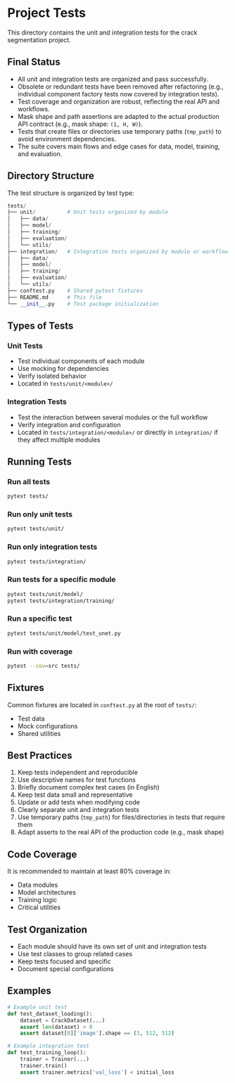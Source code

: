 # Project Tests

This directory contains the unit and integration tests for the crack segmentation project.

## Final Status

- All unit and integration tests are organized and pass successfully.
- Obsolete or redundant tests have been removed after refactoring (e.g., individual component
  factory tests now covered by integration tests).
- Test coverage and organization are robust, reflecting the real API and workflows.
- Mask shape and path assertions are adapted to the actual production API contract
  (e.g., mask shape: `(1, H, W)`).
- Tests that create files or directories use temporary paths (`tmp_path`) to avoid environment dependencies.
- The suite covers main flows and edge cases for data, model, training, and evaluation.

## Directory Structure

The test structure is organized by test type:

```python
tests/
├── unit/          # Unit tests organized by module
│   ├── data/
│   ├── model/
│   ├── training/
│   ├── evaluation/
│   └── utils/
├── integration/   # Integration tests organized by module or workflow
│   ├── data/
│   ├── model/
│   ├── training/
│   ├── evaluation/
│   └── utils/
├── conftest.py    # Shared pytest fixtures
├── README.md      # This file
└── __init__.py    # Test package initialization
```

## Types of Tests

### Unit Tests

- Test individual components of each module
- Use mocking for dependencies
- Verify isolated behavior
- Located in `tests/unit/<module>/`

### Integration Tests

- Test the interaction between several modules or the full workflow
- Verify integration and configuration
- Located in `tests/integration/<module>/` or directly in `integration/` if they affect multiple modules

## Running Tests

### Run all tests

```bash
pytest tests/
```

### Run only unit tests

```bash
pytest tests/unit/
```

### Run only integration tests

```bash
pytest tests/integration/
```

### Run tests for a specific module

```bash
pytest tests/unit/model/
pytest tests/integration/training/
```

### Run a specific test

```bash
pytest tests/unit/model/test_unet.py
```

### Run with coverage

```bash
pytest --cov=src tests/
```

## Fixtures

Common fixtures are located in `conftest.py` at the root of `tests/`:

- Test data
- Mock configurations
- Shared utilities

## Best Practices

1. Keep tests independent and reproducible
2. Use descriptive names for test functions
3. Briefly document complex test cases (in English)
4. Keep test data small and representative
5. Update or add tests when modifying code
6. Clearly separate unit and integration tests
7. Use temporary paths (`tmp_path`) for files/directories in tests that require them
8. Adapt asserts to the real API of the production code (e.g., mask shape)

## Code Coverage

It is recommended to maintain at least 80% coverage in:

- Data modules
- Model architectures
- Training logic
- Critical utilities

## Test Organization

- Each module should have its own set of unit and integration tests
- Use test classes to group related cases
- Keep tests focused and specific
- Document special configurations

## Examples

```python
# Example unit test
def test_dataset_loading():
    dataset = CrackDataset(...)
    assert len(dataset) > 0
    assert dataset[0]['image'].shape == (3, 512, 512)

# Example integration test
def test_training_loop():
    trainer = Trainer(...)
    trainer.train()
    assert trainer.metrics['val_loss'] < initial_loss
```
